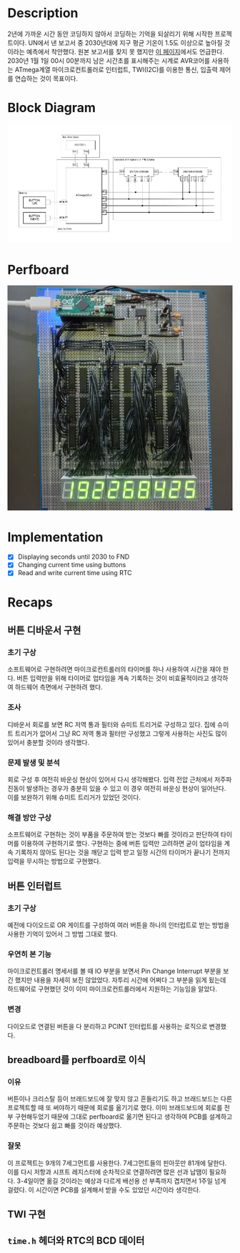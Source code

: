 # Description

2년에 가까운 시간 동안 코딩하지 않아서 코딩하는 기억을 되살리기 위해 시작한 프로젝트이다. UN에서 낸 보고서 중 2030년대에 지구 평균 기온이 1.5도 이상으로 높아질 것이라는 예측에서 착안했다. 원본 보고서를 찾지 못 했지만 [이 페이지](https://www.un.org/sustainabledevelopment/climate-change/)에서도 언급한다. 2030년 1월 1일 00시 00분까지 남은 시간초를 표시해주는 시계로 AVR코어를 사용하는 ATmega계열 마이크로컨트롤러로 인터럽트, TWI(I2C)를 이용한 통신, 입출력 제어를 연습하는 것이 목표이다.

# Block Diagram

![Block Diagram](/doc/Block%20Diagram.webp)

# Perfboard

![Perfboard](/doc/Perfboard.jpg)

# Implementation

- [X] Displaying seconds until 2030 to FND
- [X] Changing current time using buttons
- [X] Read and write current time using RTC

# Recaps

## 버튼 디바운서 구현
### 초기 구상
소프트웨어로 구현하려면 마이크로컨트롤러의 타이머를 하나 사용하여 시간을 재야 한다. 버튼 입력만을 위해 타이머로 업타임을 계속 기록하는 것이 비효율적이라고 생각하여 하드웨어 측면에서 구현하려 했다.
### 조사
디바운서 회로를 보면 RC 저역 통과 필터와 슈미트 트리거로 구성하고 있다. 집에 슈미트 트리거가 없어서 그냥 RC 저역 통과 필터만 구성했고 그렇게 사용하는 사진도 많이 있어서 충분할 것이라 생각했다.
### 문제 발생 및 분석
회로 구성 후 여전히 바운싱 현상이 있어서 다시 생각해봤다. 입력 전압 근처에서 저주파 진동이 발생하는 경우가 충분히 있을 수 있고 이 경우 여전히 바운싱 현상이 일어난다. 이를 보완하기 위해 슈미트 트리거가 있었던 것이다.
### 해결 방안 구상
소프트웨어로 구현하는 것이 부품을 주문하여 받는 것보다 빠를 것이라고 판단하여 타이머를 이용하여 구현하기로 했다. 구현하는 중에 버튼 입력만 고려하면 굳이 업타임을 계속 기록하지 않아도 된다는 것을 깨닫고 입력 받고 일정 시간의 타이머가 끝나기 전까지 입력을 무시하는 방법으로 구현했다.

## 버튼 인터럽트
### 초기 구상
예전에 다이오드로 OR 게이트를 구성하여 여러 버튼을 하나의 인터럽트로 받는 방법을 사용한 기억이 있어서 그 방법 그대로 했다.
### 우연히 본 기능
마이크로컨트롤러 명세서를 볼 때 IO 부분을 보면서 Pin Change Interrupt 부분을 보긴 했지만 내용을 자세히 보진 않았었다. 자투리 시간에 어쩌다 그 부분을 읽게 됬는데 하드웨어로 구현했던 것이 이미 마이크로컨트롤러에서 지원하는 기능임을 알았다.
### 변경
다이오드로 연결된 버튼을 다 분리하고 PCINT 인터럽트를 사용하는 로직으로 변경했다.

## breadboard를 perfboard로 이식
### 이유
버튼이나 크리스탈 등이 브래드보드에 잘 맞지 않고 흔들리기도 하고 브래드보드는 다른 프로젝트할 때 또 써야하기 때문에 회로를 옮기기로 했다. 이미 브래드보드에 회로를 전부 구현해두었기 때문에 그대로 perfboard로 옮기면 된다고 생각하여 PCB를 설계하고 주문하는 것보다 쉽고 빠를 것이라 예상했다.
### 잘못
이 프로젝트는 9개의 7세그먼트를 사용한다. 7세그먼트들의 핀아웃만 81개에 달한다. 이를 다시 저항과 시프트 레지스터에 순차적으로 연결하려면 많은 선과 납땜이 필요하다. 3-4일이면 옮길 것이라는 예상과 다르게 배선용 선 부족까지 겹치면서 1주일 넘게 걸렸다. 이 시간이면 PCB를 설계해서 받을 수도 있었던 시간이라 생각한다.

## TWI 구현
## `time.h` 헤더와 RTC의 BCD 데이터
